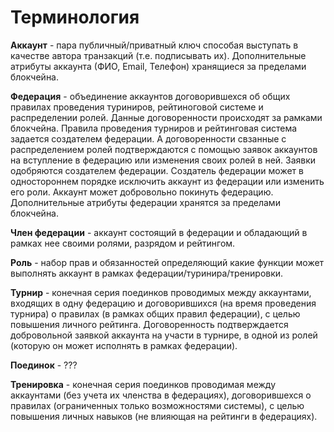 # Терминология

**Аккаунт** - пара публичный/приватный ключ способая выступать в качестве автора транзакций (т.е. подписывать их). Дополнительные атрибуты аккаунта (ФИО, Email, Телефон) хранящиеся за пределами блокчейна.

**Федерация** - объединение аккаунтов договорившехся об общих правилах проведения туриниров, рейтиноговой системе и распределении ролей. Данные договоренности происходят за рамками блокчейна. Правила проведения турниров и рейтинговая система задается создателем федерации. А договоренности свзанные с распределением ролей подтверждаются с помощью заявок аккаунтов на вступление в федерацию или изменения своих ролей в ней. Заявки одобряются создателем федерации. Создатель федерации может в одностороннем порядке исключить аккаунт из федерации или изменить его роли. Аккаунт может добровольно покинуть федерацию. Дополнительные атрибуты федерации хранятся за пределами блокчейна.

**Член федерации** - аккаунт состоящий в федерации и обладающий в рамках нее своими ролями, разрядом и рейтингом.

**Роль** - набор прав и обязанностей определяющий какие функции может выполнять аккаунт в рамках федерации/туринира/тренировки.

**Турнир** - конечная серия поединков проводимых между аккаунтами, входящих в одну федерацию и договорившихся (на время проведения турнира) о правилах (в рамках общих правил федерации), с целью повышения личного рейтинга. Договоренность подтверждается добровольной заявкой аккаунта на участи в турнире, в одной из ролей (которую он может исполнять в рамках федерации).
    
**Поединок** - ???

**Тренировка** - конечная серия поединков проводимая между аккаунтами (без учета их членства в федерациях), договорившехся о правилах (ограниченных только возможностями системы), с целью повышения личных навыков (не влияющая на рейтинги в федерациях).
